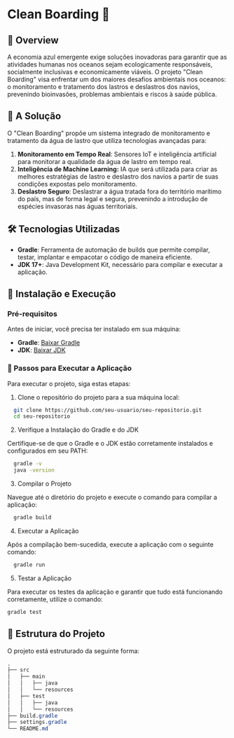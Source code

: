 # Clean Boarding 🚢

## 📌 Overview
A economia azul emergente exige soluções inovadoras para garantir que as atividades humanas nos oceanos sejam ecologicamente responsáveis, socialmente inclusivas e economicamente viáveis. O projeto "Clean Boarding" visa enfrentar um dos maiores desafios ambientais nos oceanos: o monitoramento e tratamento dos lastros e deslastros dos navios, prevenindo bioinvasões, problemas ambientais e riscos à saúde pública.

## 🚀 **A Solução**

O "Clean Boarding" propõe um sistema integrado de monitoramento e tratamento da água de lastro que utiliza tecnologias avançadas para:

1. **Monitoramento em Tempo Real**: Sensores IoT e inteligência artificial para monitorar a qualidade da água de lastro em tempo real.
2. **Inteligência de Machine Learning:** IA que será utilizada para criar as melhores estratégias de lastro e deslastro dos navios a partir de suas condições expostas pelo monitoramento.
3. **Deslastro Seguro**: Deslastrar a água tratada fora do território marítimo do país, mas de forma legal e segura, prevenindo a introdução de espécies invasoras nas águas territoriais.

## 🛠 Tecnologias Utilizadas

- **Gradle**: Ferramenta de automação de builds que permite compilar, testar, implantar e empacotar o código de maneira eficiente.
- **JDK 17+**: Java Development Kit, necessário para compilar e executar a aplicação.

  
## 🚀 Instalação e Execução
### Pré-requisitos
Antes de iniciar, você precisa ter instalado em sua máquina:

- **Gradle**: [Baixar Gradle](https://gradle.org/install/https://gradle.org/install/)
- **JDK**: [Baixar JDK](https://www.oracle.com/br/java/technologies/downloads/)
  
### 🚀 Passos para Executar a Aplicação
Para executar o projeto, siga estas etapas:

1. Clone o repositório do projeto para a sua máquina local:

```bash
  git clone https://github.com/seu-usuario/seu-repositorio.git
  cd seu-repositorio
```

2. Verifique a Instalação do Gradle e do JDK

Certifique-se de que o Gradle e o JDK estão corretamente instalados e configurados em seu PATH:

```bash
  gradle -v
  java -version
```

3. Compilar o Projeto

Navegue até o diretório do projeto e execute o comando para compilar a aplicação:

```bash
  gradle build
```
4. Executar a Aplicação

Após a compilação bem-sucedida, execute a aplicação com o seguinte comando:

```bash
  gradle run
```

5. Testar a Aplicação

Para executar os testes da aplicação e garantir que tudo está funcionando corretamente, utilize o comando:

```bash
gradle test
```

## 📂 Estrutura do Projeto
O projeto está estruturado da seguinte forma:

```css
.
├── src
│   ├── main
│   │   ├── java
│   │   └── resources
│   ├── test
│   │   ├── java
│   │   └── resources
├── build.gradle
├── settings.gradle
└── README.md
```
